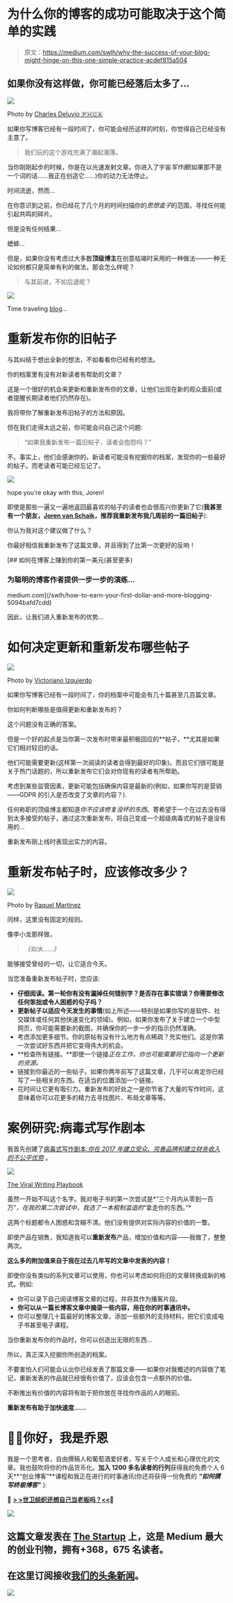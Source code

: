 # 为什么你的博客的成功可能取决于这个简单的实践

> 原文：<https://medium.com/swlh/why-the-success-of-your-blog-might-hinge-on-this-one-simple-practice-acdef815a504>

## 如果你没有这样做，你可能已经落后太多了…

![](img/5b7a287967525f399e539e26898b633e.png)

Photo by [Charles Deluvio 🇵🇭🇨🇦](https://unsplash.com/photos/Mv9hjnEUHR4?utm_source=unsplash&utm_medium=referral&utm_content=creditCopyText)

如果你写博客已经有一段时间了，你可能会经历这样的时刻，你觉得自己已经没有主意了。

> 我们玩的这个游戏充满了潮起潮落。

当你刚刚起步的时候，你是在以光速发射文章。你进入了宇宙*写作圈*(如果那不是一个词的话……我正在创造它……)你的动力无法停止。

时间流逝，然而…

在你意识到之前，你已经花了几个月的时间扫描你的*思想盒子*的范围，寻找任何能引起共鸣的碎片。

但是没有任何结果…

蟋蟀…

但是，如果你没有考虑过大多数**顶级博主**在创意枯竭时采用的一种做法——一种无论如何都只是简单有利的做法，那会怎么样呢？

> 与其前进，不如后退呢？

![](img/72a117e5e0e0294d6ba831d8c3fee9b7.png)

Time traveling [blog](https://vignette.wikia.nocookie.net/bttf/images/3/3c/DeLorean_Arrival.gif/revision/latest?cb=20100901215907)…

# 重新发布你的旧帖子

与其纠结于想出全新的想法，不如看看你已经有的想法。

你的档案里有没有对新读者有帮助的文章？

这是一个很好的机会来更新和重新发布你的文章，让他们出现在新的观众面前(或者提醒长期读者他们仍然存在)。

我将带你了解重新发布旧帖子的方法和原因。

但在我们走得太远之前，你可能会问自己这个问题:

> “如果我重新发布一篇旧帖子，读者会抱怨吗？”

不。事实上，他们会感谢你的。新读者可能没有挖掘你的档案，发现你的一些最好的帖子。而老读者可能已经忘记了。

![](img/0bd8cbac5dc769ba45082f7e5849a776.png)

hope you’re okay with this, Joren!

即使是那些一遍又一遍地返回最喜欢的帖子的读者也会很高兴你更新了它(**我甚至有一个朋友，**[**Joren van Schaik**](https://medium.com/u/58d0551e31b5?source=post_page-----acdef815a504--------------------------------)**，推荐我重新发布我几周前的一篇旧帖子**):

你认为我对这个建议做了什么？

你最好相信我重新发布了这篇文章，并且得到了比第一次更好的反响！

[](/swlh/how-to-earn-your-first-dollar-and-more-blogging-5094bafd7cdd) [## 如何在博客上赚到你的第一美元(甚至更多)

### 为聪明的博客作者提供一步一步的演练…

medium.com](/swlh/how-to-earn-your-first-dollar-and-more-blogging-5094bafd7cdd) 

因此，让我们进入重新发布的优势…

# 如何决定更新和重新发布哪些帖子

![](img/dc526471f40a73414008df3984aff853.png)

Photo by [Victoriano Izquierdo](https://unsplash.com/photos/JG35CpZLfVs?utm_source=unsplash&utm_medium=referral&utm_content=creditCopyText)

如果你写博客已经有一段时间了，你的档案中可能会有几十篇甚至几百篇文章。

你如何判断哪些是值得更新和重新发布的？

这个问题没有正确的答案。

但是一个好的起点是当你第一次发布时带来最积极回应的**帖子，**尤其是如果它们相对较旧的话。

他们可能需要更新(这样第一次阅读的读者会得到最好的印象)。而且它们很可能是关于热门话题的，所以重新发布它们会对你现有的读者有所帮助。

考虑到某些监管因素，更新可能包括确保内容是最新的(例如，如果你写的是营销——GDPR 的引入是否改变了文章的内容？).

任何称职的顶级博主都知道*你不应该修复没坏的东西*。寄希望于一个在过去没有得到太多接受的帖子，通过这次重新发布，将自己变成一个超级病毒式的帖子是没有用的…

重新发布刚上线时表现出实力的内容。

# 重新发布帖子时，应该修改多少？

![](img/7c0aafe17effebd10dbeb0c10df74ccb.png)

Photo by [Raquel Martínez](https://unsplash.com/photos/SQM0sS0htzw?utm_source=unsplash&utm_medium=referral&utm_content=creditCopyText)

同样，这里没有固定的规则。

像李小龙那样做，

> *《似水……》*

能够接受曾经的一切，让它适合今天。

当您准备重新发布帖子时，您应该:

*   **仔细阅读。第一轮你有没有漏掉任何错别字？是否存在事实错误？你需要修改任何笨拙或令人困惑的句子吗？**
*   **更新帖子以适应今天发生的事情**(如上所述——特别是如果你写的是软件、社交媒体或任何其他快速变化的领域)。例如，如果你发布了关于建立一个中型网页，你可能需要新的截图，并确保你的一步一步的指示仍然准确。
*   考虑添加更多细节。你的原帖有没有什么地方有点稀疏？充实他们。这是你第一次尝试好东西并把它变得伟大的机会。
*   **检查所有链接。**即使一个链接*正在工作，你也可能需要将它指向一个更新的资源。*
*   链接到你最近的一些帖子。如果你两年前写了这篇文章，几乎可以肯定你已经写了一些相关的东西。在适当的位置添加一个链接。
*   花时间让它更有吸引力。重新发布的好处之一是你节省了大量的写作时间，这意味着你可以花更多的精力去寻找图片、布局文章等等。

# 案例研究:病毒式写作剧本

我首先创建了[病毒式写作剧本:*你在 2017 年建立受众、完善品牌和建立财务收入的不公平优势*](https://www.tribeloyal.com/thank-you/viral-writing-playbook) 。

![](img/ff35b76bbc851336bb55fd8781c223b7.png)

[The Viral Writing Playbook](https://www.tribeloyal.com/viral-writing-playbook/)

虽然一开始不叫这个名字。我对电子书的第一次尝试是*“三个月内从零到一百万”*，在我的第二次尝试中，我选了一本粗制滥造的*“拿走你的东西。”*

这两个标题都令人困惑和含糊不清。他们没有提供对实际内容的价值的一瞥。

即使产品在销售，我知道我可以**重新发布**产品，增加价值和内容——我做了，整整两次。

**这么多的附加值来自于我在过去几年写的文章中发表的内容！**

即使你没有类似的系列文章可以使用，你也可以考虑如何将旧的文章转换成新的格式。例如:

*   你可以录下自己阅读博客文章的过程，并将其作为播客片段。
*   **你可以从一篇长博客文章中摘录一些内容，用在你的时事通讯中。**
*   你可以整理几十篇最好的博客文章，添加一些额外的支持材料，把它们变成电子书甚至电子课程。

当你重新发布你的作品时，你可以创造出无限的东西…

所以，真正深入挖掘你所创造的档案。

不要害怕人们可能会认出你已经发表了那篇文章——如果你对我概述的内容做了笔记，重新发表的作品就已经很有价值了，应该会包含一点额外的价值。

不断推出有价值的内容将有助于把你放在寻找你作品的人的眼前。

**重新发布有助于加快速度……**

# 👋🏻你好，我是乔恩

我是一个思考者，自由撰稿人和葡萄酒爱好者，写关于个人成长和心理优化的文章。我也鼓吹将你的作品货币化。**加入 1200 多名读者的行列**获得我的免费个人 6 天**“创业博客”**课程和我正在进行的时事通讯(你还将获得一份免费的 ***“如何撰写终极博客”*** ):

**🚨** [**> >世卫组织还想自己当老板吗？<<**](https://mailchi.mp/4b982beed325/free-6-step-course)🚨

[![](img/308a8d84fb9b2fab43d66c117fcc4bb4.png)](https://medium.com/swlh)

## 这篇文章发表在 [The Startup](https://medium.com/swlh) 上，这是 Medium 最大的创业刊物，拥有+368，675 名读者。

## 在这里订阅接收[我们的头条新闻](http://growthsupply.com/the-startup-newsletter/)。

[![](img/b0164736ea17a63403e660de5dedf91a.png)](https://medium.com/swlh)